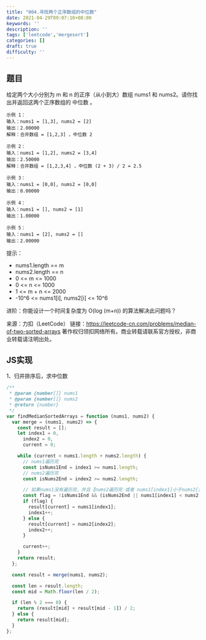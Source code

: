 ```yaml
---
title: "004.寻找两个正序数组的中位数"
date: 2021-04-29T09:07:10+08:00
keywords: ''
description: ''
tags: ['leetcode','mergesort']
categories: []
draft: true
difficulty: ''
---
```


## 题目

给定两个大小分别为 m 和 n 的正序（从小到大）数组 nums1 和 nums2。请你找出并返回这两个正序数组的 中位数 。

```
示例 1：
输入：nums1 = [1,3], nums2 = [2]
输出：2.00000
解释：合并数组 = [1,2,3] ，中位数 2

示例 2：
输入：nums1 = [1,2], nums2 = [3,4]
输出：2.50000
解释：合并数组 = [1,2,3,4] ，中位数 (2 + 3) / 2 = 2.5

示例 3：
输入：nums1 = [0,0], nums2 = [0,0]
输出：0.00000

示例 4：
输入：nums1 = [], nums2 = [1]
输出：1.00000

示例 5：
输入：nums1 = [2], nums2 = []
输出：2.00000
```

提示：

- nums1.length == m
- nums2.length == n
- 0 <= m <= 1000
- 0 <= n <= 1000
- 1 <= m + n <= 2000
- -10^6 <= nums1[i], nums2[i] <= 10^6
 

进阶：你能设计一个时间复杂度为 O(log (m+n)) 的算法解决此问题吗？

来源：力扣（LeetCode）
链接：https://leetcode-cn.com/problems/median-of-two-sorted-arrays
著作权归领扣网络所有。商业转载请联系官方授权，非商业转载请注明出处。


## JS实现

1、归并排序后，求中位数

```javascript
/**
 * @param {number[]} nums1
 * @param {number[]} nums2
 * @return {number}
 */
var findMedianSortedArrays = function (nums1, nums2) {
  var merge = (nums1, nums2) => {
    const result = [];
    let index1 = 0,
      index2 = 0,
      current = 0;

    while (current < nums1.length + nums2.length) {
      // nums1遍历完
      const isNums1End = index1 >= nums1.length;
      // nums2遍历完
      const isNums2End = index2 >= nums2.length;

      // 如果nums1没有遍历完，并且【nums2遍历完 或者 nums1[index1]小于nums2[index2] 】
      const flag = !isNums1End && (isNums2End || nums1[index1] < nums2[index2]);
      if (flag) {
        result[current] = nums1[index1];
        index1++;
      } else {
        result[current] = nums2[index2];
        index2++;
      }

      current++;
    }
    return result;
  };

  const result = merge(nums1, nums2);

  const len = result.length;
  const mid = Math.floor(len / 2);

  if (len % 2 === 0) {
    return (result[mid] + result[mid - 1]) / 2;
  } else {
    return result[mid];
  }
};
```
